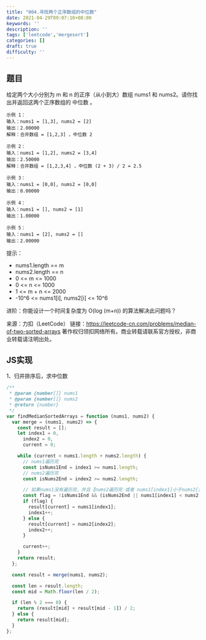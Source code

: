 ```yaml
---
title: "004.寻找两个正序数组的中位数"
date: 2021-04-29T09:07:10+08:00
keywords: ''
description: ''
tags: ['leetcode','mergesort']
categories: []
draft: true
difficulty: ''
---
```


## 题目

给定两个大小分别为 m 和 n 的正序（从小到大）数组 nums1 和 nums2。请你找出并返回这两个正序数组的 中位数 。

```
示例 1：
输入：nums1 = [1,3], nums2 = [2]
输出：2.00000
解释：合并数组 = [1,2,3] ，中位数 2

示例 2：
输入：nums1 = [1,2], nums2 = [3,4]
输出：2.50000
解释：合并数组 = [1,2,3,4] ，中位数 (2 + 3) / 2 = 2.5

示例 3：
输入：nums1 = [0,0], nums2 = [0,0]
输出：0.00000

示例 4：
输入：nums1 = [], nums2 = [1]
输出：1.00000

示例 5：
输入：nums1 = [2], nums2 = []
输出：2.00000
```

提示：

- nums1.length == m
- nums2.length == n
- 0 <= m <= 1000
- 0 <= n <= 1000
- 1 <= m + n <= 2000
- -10^6 <= nums1[i], nums2[i] <= 10^6
 

进阶：你能设计一个时间复杂度为 O(log (m+n)) 的算法解决此问题吗？

来源：力扣（LeetCode）
链接：https://leetcode-cn.com/problems/median-of-two-sorted-arrays
著作权归领扣网络所有。商业转载请联系官方授权，非商业转载请注明出处。


## JS实现

1、归并排序后，求中位数

```javascript
/**
 * @param {number[]} nums1
 * @param {number[]} nums2
 * @return {number}
 */
var findMedianSortedArrays = function (nums1, nums2) {
  var merge = (nums1, nums2) => {
    const result = [];
    let index1 = 0,
      index2 = 0,
      current = 0;

    while (current < nums1.length + nums2.length) {
      // nums1遍历完
      const isNums1End = index1 >= nums1.length;
      // nums2遍历完
      const isNums2End = index2 >= nums2.length;

      // 如果nums1没有遍历完，并且【nums2遍历完 或者 nums1[index1]小于nums2[index2] 】
      const flag = !isNums1End && (isNums2End || nums1[index1] < nums2[index2]);
      if (flag) {
        result[current] = nums1[index1];
        index1++;
      } else {
        result[current] = nums2[index2];
        index2++;
      }

      current++;
    }
    return result;
  };

  const result = merge(nums1, nums2);

  const len = result.length;
  const mid = Math.floor(len / 2);

  if (len % 2 === 0) {
    return (result[mid] + result[mid - 1]) / 2;
  } else {
    return result[mid];
  }
};
```
